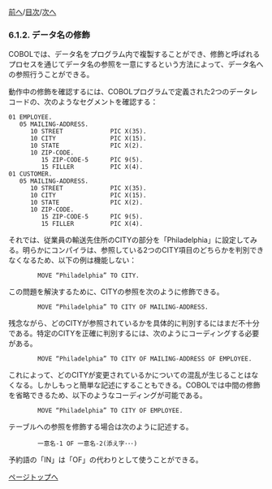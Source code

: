 <!--navi start1-->
[前へ](6-1-1.md)/[目次](https://opensourcecobol.github.io/markdown/TOC.html)/[次へ](6-1-3.md)
<!--navi end1-->
### 6.1.2. データ名の修飾

COBOLでは、データ名をプログラム内で複製することができ、修飾と呼ばれるプロセスを通じてデータ名の参照を一意にするという方法によって、データ名への参照行うことができる。

動作中の修飾を確認するには、COBOLプログラムで定義された2つのデータレコードの、次のようなセグメントを確認する：

```
01 EMPLOYEE.
   05 MAILING-ADDRESS.
      10 STREET             PIC X(35).
      10 CITY               PIC X(15).
      10 STATE              PIC X(2).
      10 ZIP-CODE.
         15 ZIP-CODE-5      PIC 9(5).
         15 FILLER          PIC X(4).
01 CUSTOMER.
   05 MAILING-ADDRESS.
      10 STREET             PIC X(35).
      10 CITY               PIC X(15).
      10 STATE              PIC X(2).
      10 ZIP-CODE.
         15 ZIP-CODE-5      PIC 9(5).
         15 FILLER          PIC X(4).
```

それでは、従業員の輸送先住所のCITYの部分を「Philadelphia」に設定してみる。明らかにコンパイラは、参照している2つのCITY項目のどちらかを判別できなくなるため、以下の例は機能しない：

            MOVE “Philadelphia” TO CITY.

この問題を解決するために、CITYの参照を次のように修飾できる。

            MOVE “Philadelphia” TO CITY OF MAILING-ADDRESS.

残念ながら、どのCITYが参照されているかを具体的に判別するにはまだ不十分である。特定のCITYを正確に判別するには、次のようにコーディングする必要がある。

            MOVE “Philadelphia” TO CITY OF MAILING-ADDRESS OF EMPLOYEE.

これによって、どのCITYが変更されているかについての混乱が生じることはなくなる。しかしもっと簡単な記述にすることもできる。COBOLでは中間の修飾を省略できるため、以下のようなコーディングが可能である。

            MOVE “Philadelphia” TO CITY OF EMPLOYEE.

テーブルへの参照を修飾する場合は次のように記述する。

            一意名-1 OF 一意名-2(添え字･･･)

予約語の「IN」は「OF」の代わりとして使うことができる。

<!--navi start2-->

[ページトップへ](6-1-2.md)
<!--navi end2-->

